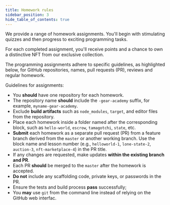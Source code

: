 ```yaml
---
title: Homework rules
sidebar_position: 3
hide_table_of_contents: true
---
```


We provide a range of homework assignments. You'll begin with stimulating quizzes and then progress to exciting programming tasks.

For each completed assignment, you'll receive points and a chance to own a distinctive NFT from our exclusive collection.

The programming assignments adhere to specific guidelines, as highlighted below, for GitHub repositories, names, pull requests (PR), reviews and regular homework.

Guidelines for assignments: 
- You **should** have one repository for each homework.
- The repository name **should** include the `-gear-academy` suffix, for example, `myname-gear-academy`.
- Exclude **build artifacts** such as `node_modules`, `target`, and editor files from the repository.
- Place each homework inside a folder named after the corresponding block, such as `hello-world`, `escrow`, `tamagotchi`, `state`, etc.
- **Submit** each homework as a separate pull request (PR) from a feature branch derived from the `master` or another working branch. Use the block name and lesson number (e.g., `helloworld-1`, `lone-state-2`, `auction-3`, `nft-marketplace-4`) in the PR title.
- If any changes are requested, make updates **within the existing branch and PR**.
- Each PR **should** be merged to the `master` after the homework is accepted.
- **Do not** include any scaffolding code, private keys, or passwords in the PR.
- Ensure the tests and build process **pass** successfully;
- You **may** use `git` from the command line instead of relying on the GitHub web interfac.
